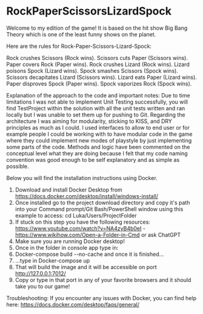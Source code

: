 # RockPaperScissorsLizardSpock

Welcome to my edition of the game!
It is based on the hit show Big Bang Theory which is one of the least funny shows on the planet.

Here are the rules for Rock-Paper-Scissors-Lizard-Spock:

Rock crushes Scissors (Rock wins).
Scissors cuts Paper (Scissors wins).
Paper covers Rock (Paper wins).
Rock crushes Lizard (Rock wins).
Lizard poisons Spock (Lizard wins).
Spock smashes Scissors (Spock wins).
Scissors decapitates Lizard (Scissors wins).
Lizard eats Paper (Lizard wins).
Paper disproves Spock (Paper wins).
Spock vaporizes Rock (Spock wins).

Explanation of the approach to the code and important notes:
Due to time limitations I was not able to implement Unit Testing successfully, you will find TestProject within the solution with all the unit tests written and ran locally but I was unable to set them up for
pushing to Git.
Regarding the architecture I was aiming for modularity, sticking to KISS, and DRY principles as much as I could.
I used interfaces to allow to end user or for example people I could be working with to have modular code in the game where they could implement new modes of playstyle by just implementing some parts of the code.
Methods and logic have been commented on the conceptual level what they are doing because I felt that my code naming convention was good enough to be self explanatory and as simple as possible.


Below you will find the installation instructions using Docker.

1. Download and install Docker Desktop from https://docs.docker.com/desktop/install/windows-install/
2. Once installed go to the project download directory and copy it's path into your Command prompt/Git Bash/PowerShell window using this example to access: cd Luka/Users/ProjectFolder
3. If stuck on this step you have the following resources: https://www.youtube.com/watch?v=NA4zyB4b0eI - https://www.wikihow.com/Open-a-Folder-in-Cmd or ask ChatGPT
4. Make sure you are running Docker desktop!
5. Once in the folder in console app type in:
6. Docker-compose build --no-cache and once it is finished...
7. ...type in Docker-compose up
8. That will build the image and it will be accessible on port http://127.0.0.1:7012/
9. Copy or type in that port in any of your favorite browsers and it should take you to our game!

Troubleshooting:
If you encounter any issues with Docker, you can find help here:
https://docs.docker.com/desktop/faqs/general/
